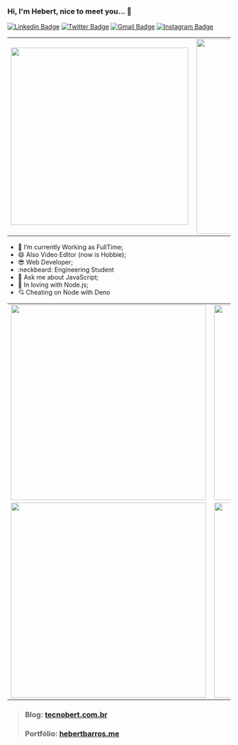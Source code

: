 ### Hi, I'm Hebert, nice to meet you... 👋

[![Linkedin Badge](https://img.shields.io/badge/-LinkedIn-blue?style=flat-square&logo=Linkedin&logoColor=white&link=https://www.linkedin.com/in/hebert-f-barros/)](https://www.linkedin.com/in/hebert-f-barros/)
[![Twitter Badge](https://img.shields.io/badge/-Twitter-1ca0f1?style=flat-square&labelColor=1ca0f1&logo=twitter&logoColor=white&link=https://twitter.com/hebertsoftware)](https://twitter.com/hebertsoftware)
[![Gmail Badge](https://img.shields.io/badge/-Gmail-c14438?style=flat-square&logo=Gmail&logoColor=white&link=mailto:tecnobertinfo@gmail.com)](mailto:tecnobertinfo@gmail.com)
[![Instagram Badge](https://img.shields.io/badge/-Instagram-C13584?style=flat-square&labelColor=C13584&logo=instagram&logoColor=white&link=https://www.instagram.com/euhebertbarros/)](https://www.instagram.com/euhebertbarros/)

<center>
  
<table>
  <tr>
      <td><img width="400px" align="left" src="https://github-readme-stats.vercel.app/api/top-langs/?username=hebertcisco&hide=html&layout=compact" /></td>
      <td><img width="440px" align="left" src="https://github-readme-stats.vercel.app/api?username=hebertcisco&show_icons=true" /></td>
  </tr>  
</table>
</center>

- 🔭 I’m currently Working as FullTime;
- 😄 Also Video Editor (now is Hobbie);
- :sunglasses: Web Developer;
- :neckbeard: Engineering Student
- 💬 Ask me about JavaScript;
- :green_heart: In loving with Node.js;
- :cupid: Cheating on Node with Deno

<center>
  
<table>
  <tr>
      <td><img width="440px" align="left" src="https://github-readme-stats.vercel.app/api/pin/?username=hebertcisco&repo=musiko-app" /></td>
     <td><img width="440px" align="left" src="https://github-readme-stats.vercel.app/api/pin/?username=hebertcisco&repo=instantclient_oracledb" /></td>
    
  </tr>  
  <tr>
      <td><img width="440px" align="left" src="https://github-readme-stats.vercel.app/api/pin/?username=hebertcisco&repo=randpass" /></td>
     <td><img width="440px" align="left" src="https://github-readme-stats.vercel.app/api/pin/?username=hebertcisco&repo=maclinus" /></td>
    
  </tr>  
</table>
</center>

> ### Blog: [tecnobert.com.br](http://tecnobert.com.br/)
> ### Portfólio: [hebertbarros.me](https://hebertbarros.me/)


